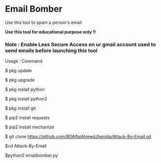# Email Bomber

Use this tool to spam a person's email

<b> Use this tool for educational purpose only !! </b>

<h3> Note : Enable Less Secure Access on ur gmail account used to send emails before launching this tool </h3>

Usage : 
Command 

$ pkg update

$ pkg upgrade

$ pkg install python

$ pkg install python2

$ pkg install git

$ pip2 install requests

$ pip2 install mechanize

$ git clone https://github.com/BDAlfajAhmedJhenida/Attack-By-Email.git

$cd Attack-By-Email

$python2 emailbomber.py


